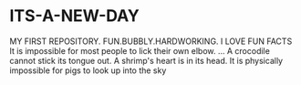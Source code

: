 # ITS-A-NEW-DAY
MY FIRST REPOSITORY.
FUN.BUBBLY.HARDWORKING.
I LOVE FUN FACTS
It is impossible for most people to lick their own elbow. ...
A crocodile cannot stick its tongue out.
A shrimp's heart is in its head.
It is physically impossible for pigs to look up into the sky
